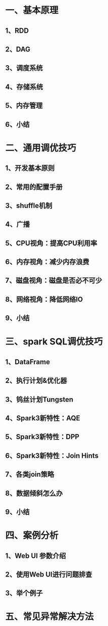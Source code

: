 # 一、基本原理
  ## 1、RDD
  ## 2、DAG
  ## 3、调度系统
  ## 4、存储系统
  ## 5、内存管理
  ## 6、小结
# 二、通用调优技巧
  ## 1、开发基本原则
  ## 2、常用的配置手册
  ## 3、shuffle机制
  ## 4、广播
  ## 5、CPU视角：提高CPU利用率
  ## 6、内存视角：减少内存浪费
  ## 7、磁盘视角：磁盘是否必不可少
  ## 8、网络视角：降低网络IO
  ## 9、小结
# 三、spark SQL调优技巧
  ## 1、DataFrame
  ## 2、执行计划&优化器
  ## 3、钨丝计划Tungsten
  ## 4、Spark3新特性：AQE
  ## 5、Spark3新特性：DPP
  ## 6、Spark3新特性：Join Hints
  ## 7、各类join策略
  ## 8、数据倾斜怎么办
  ## 9、小结
# 四、案例分析
  ## 1、Web UI 参数介绍
  ## 2、使用Web UI进行问题排查
  ## 3、举个例子

# 五、常见异常解决方法

